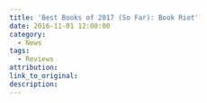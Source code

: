 ```yaml
---
title: 'Best Books of 2017 (So Far): Book Riot'
date: 2016-11-01 12:00:00
category:
  - News
tags:
  - Reviews
attribution:
link_to_original:
description:
---
```

